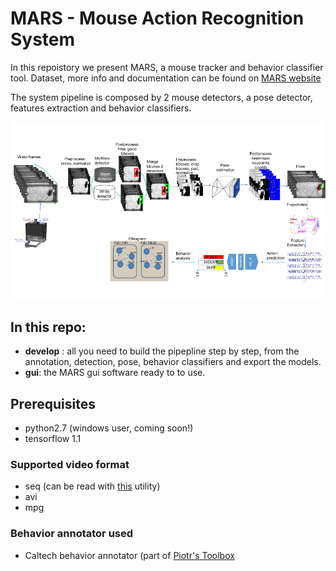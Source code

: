 # MARS - Mouse Action Recognition System

In this repoistory we present MARS, a mouse tracker and behavior classifier tool.
Dataset, more info and documentation can be found on [MARS website](http://www.vision.caltech.edu/~segalinc)

The system pipeline is composed by 2 mouse detectors, a pose detector, features extraction and behavior classifiers.

![pipeline](https://github.com/cristinasegalin/MARS/blob/master/pipeline.png)

## In this repo:

- **develop** : all you need to build the pipepline step by step, from the annotation, detection, pose, behavior classifiers
and export the models.
- **gui**: the MARS gui software ready to to use.

## Prerequisites

- python2.7 (windows user, coming soon!)
- tensorflow 1.1

### Supported video format

- seq (can be read with [this](https://github.com/cristinasegalin/MARS/tree/master/develop/seqIo.py) utility)
- avi
- mpg

### Behavior annotator used

- Caltech behavior annotator (part of [Piotr's Toolbox](https://pdollar.github.io/toolbox/)

